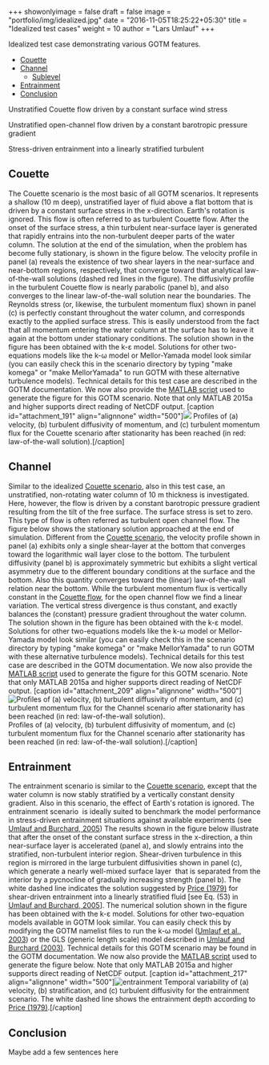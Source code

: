 +++
showonlyimage = false
draft = false
image = "portfolio/img/idealized.jpg"
date = "2016-11-05T18:25:22+05:30"
title = "Idealized test cases"
weight = 10
author = "Lars Umlauf"
+++

Idealized test case demonstrating various GOTM features.

<!--
- Coutte flow
- Channel flow
- Entrainment


Table of content
----------------

-   [Introduction](#introduction)
-->
-   [Couette](#couette)
-   [Channel](#channel)
    -   [Sublevel](#sublevel)
-   [Entrainment](#entrainment)
-   [Conclusion](#conclusion)

<!--more-->

<!--
Introduction
------------
-->

Unstratified Couette flow driven by a constant surface wind stress

Unstratified open-channel flow driven by a constant barotropic pressure gradient

Stress-driven entrainment into a linearly stratified turbulent


Couette
-------

The Couette scenario is the most basic of all GOTM scenarios. It represents a 
shallow (10 m deep), unstratified layer of fluid above a flat bottom that is 
driven by a constant surface stress in the x-direction. Earth's rotation is 
ignored. This flow is often referred to as turbulent Couette flow. After the 
onset of the surface stress, a thin turbulent near-surface layer is generated 
that rapidly entrains into the non-turbulent deeper parts of the water column. 
The solution at the end of the simulation, when the problem has become fully 
stationary, is shown in the figure below. The velocity profile in panel (a) 
reveals the existence of two shear layers in the near-surface and near-bottom 
regions, respectively, that converge toward that analytical law-of-the-wall 
solutions (dashed red lines in the figure). The diffusivity profile in the 
turbulent Couette flow is nearly parabolic (panel b), and also converges to the 
linear law-of-the-wall solution near the boundaries. The Reynolds stress (or, 
likewise, the turbulent momentum flux) shown in panel (c) is perfectly constant 
throughout the water column, and corresponds exactly to the applied surface 
stress. This is easily understood from the fact that all momentum entering the 
water column at the surface has to leave it again at the bottom under 
stationary conditions. The solution shown in the figure has been obtained with 
the k-ε model. Solutions for other two-equations models like the k-ω model or 
Mellor-Yamada model look similar (you can easily check this in the scenario 
directory by typing "make komega" or "make MellorYamada" to run GOTM with these 
alternative turbulence models). Technical details for this test case are 
described in the GOTM documentation. We now also provide the 
[MATLAB script](https://www.dropbox.com/s/xg2ccph2s5zjija/couette.m?dl=0) 
used to 
generate the figure for this GOTM scenario. Note that only MATLAB 2015a and 
higher supports direct reading of NetCDF output. 
[caption id="attachment_191" 
align="alignnone" width="500"]![](/portfolio/img/couette-705x1024.jpg) Profiles 
of (a) velocity, (b) turbulent diffusivity of momentum, and (c) turbulent 
momentum flux for the Couette scenario after stationarity has been reached (in 
red: law-of-the-wall solution).[/caption]


Channel
-------

Similar to the idealized [Couette scenario](#couette), also in this test case, 
an unstratified, non-rotating water column of 10 m thickness is investigated. 
Here, however, the flow is driven by a constant barotropic pressure gradient 
resulting from the tilt of the free surface. The surface stress is set to zero. 
This type of flow is often referred as turbulent open channel flow. The figure 
below shows the stationary solution approached at the end of simulation. 
Different from the [Couette scenario](#couette), the velocity profile shown in 
panel (a) exhibits only a single shear-layer at the bottom that converges 
toward the logarithmic wall layer close to the bottom. The turbulent 
diffusivity (panel b) is approximately symmetric but exhibits a slight vertical 
asymmetry due to the different boundary conditions at the surface and the 
bottom. Also this quantity converges toward the (linear) law-of-the-wall 
relation near the bottom. While the turbulent momentum flux is vertically 
constant in the [Couette flow](#couette), for the open channel flow we find a 
linear variation. The vertical stress divergence is thus constant, and exactly 
balances the (constant) pressure gradient throughout the water column. The 
solution shown in the figure has been obtained with the k-ε model. Solutions 
for other two-equations models like the k-ω model or Mellor-Yamada model look 
similar (you can easily check this in the scenario directory by typing "make 
komega" or "make MellorYamada" to run GOTM with these alternative turbulence 
models). Technical details for this test case are described in the GOTM 
documentation. We now also provide the 
[MATLAB script](https://www.dropbox.com/s/xg2ccph2s5zjija/couette.m?dl=0) 
used to 
generate the figure for this GOTM scenario. Note that only MATLAB 2015a and 
higher supports direct reading of NetCDF output. 
[caption id="attachment_209" 
align="alignnone" width="500"]![Profiles of \(a\) velocity, \(b\) turbulent 
diffusivity of momentum, and \(c\) turbulent momentum flux for the Channel 
scenario after stationarity has been reached \(in red: law-of-the-wall 
solution\).](/portfolio/img/channel-705x1024.jpg) Profiles of (a) velocity, (b) 
turbulent diffusivity of momentum, and (c) turbulent momentum flux for the 
Channel scenario after stationarity has been reached (in red: law-of-the-wall 
solution).[/caption]


Entrainment
-----------

The entrainment scenario is similar to the 
[Couette scenario](/examples/nns/couette/), 
except that the water column is now stably 
stratified by a vertically constant density gradient. Also in this scenario, 
the effect of Earth's rotation is ignored. The entrainment scenario  is 
ideally suited to benchmark the model performance in stress-driven entrainment 
situations against available experiments (see 
[Umlauf and Burchard, 2005](http://dx.doi.org/10.1016/j.csr.2004.08.004)) 
The results shown in the 
figure below illustrate that after the onset of the constant surface stress in 
the x-direction, a thin near-surface layer is accelerated (panel a), and slowly 
entrains into the stratified, non-turbulent interior region. Shear-driven 
turbulence in this region is mirrored in the large turbulent diffusivities 
shown in panel (c), which generate a nearly well-mixed surface layer  that is 
separated from the interior by a pycnocline of gradually increasing strength 
(panel b). The white dashed line indicates the solution suggested by 
[Price (1979)](http://dx.doi.org/10.1017/S0022112079002366) 
for shear-driven 
entrainment into a linearly stratified fluid 
[see Eq. (53) in [Umlauf and Burchard, 2005](http://dx.doi.org/10.1016/j.csr.2004.08.004)]. 
The numerical 
solution shown in the figure has been obtained with the k-ε model. Solutions 
for other two-equation models available in GOTM look similar. You can easily 
check this by modifying the GOTM namelist files to run the k-ω model 
([Umlauf et al., 2003](http://dx.doi.org/10.1016/S1463-5003\(02\)00039-2)) 
or the GLS (generic length scale) model described in 
[Umlauf and Burchard (2003)](http://dx.doi.org/10.1357/002224003322005087). 
Technical details for this GOTM scenario may be found in the GOTM documentation. 
We now also provide the 
[MATLAB script](https://www.dropbox.com/s/7tlj1kqibon4n4w/entrainment.m?dl=0) 
used to generate the figure below. Note that only MATLAB 2015a and higher supports 
direct reading of NetCDF output. 
[caption id="attachment_217" align="alignnone" 
width="500"]![entrainment](/portfolio/img/entrainment-705x1024.jpg) Temporal 
variability of (a) velocity, (b) stratification, and (c) turbulent diffusivity 
for the entrainment scenario. The white dashed line shows the entrainment depth 
according to 
[Price (1979)](http://dx.doi.org/10.1017/S0022112079002366).[/caption]


Conclusion
----------

Maybe add a few sentences here
